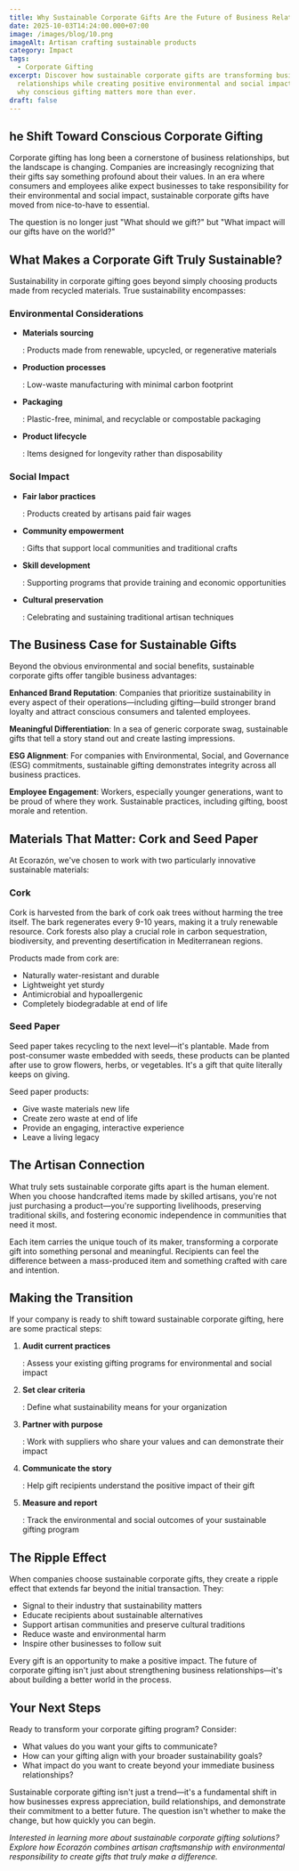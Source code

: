 ```yaml
---
title: Why Sustainable Corporate Gifts Are the Future of Business Relationships
date: 2025-10-03T14:24:00.000+07:00
image: /images/blog/10.png
imageAlt: Artisan crafting sustainable products
category: Impact
tags:
  - Corporate Gifting
excerpt: Discover how sustainable corporate gifts are transforming business
  relationships while creating positive environmental and social impact. Learn
  why conscious gifting matters more than ever.
draft: false
---
```

## he Shift Toward Conscious Corporate Gifting

Corporate gifting has long been a cornerstone of business relationships, but the landscape is changing. Companies are increasingly recognizing that their gifts say something profound about their values. In an era where consumers and employees alike expect businesses to take responsibility for their environmental and social impact, sustainable corporate gifts have moved from nice-to-have to essential.

The question is no longer just "What should we gift?" but "What impact will our gifts have on the world?"

## What Makes a Corporate Gift Truly Sustainable?

Sustainability in corporate gifting goes beyond simply choosing products made from recycled materials. True sustainability encompasses:

### Environmental Considerations

* **Materials sourcing**

  : Products made from renewable, upcycled, or regenerative materials
* **Production processes**

  : Low-waste manufacturing with minimal carbon footprint
* **Packaging**

  : Plastic-free, minimal, and recyclable or compostable packaging
* **Product lifecycle**

  : Items designed for longevity rather than disposability

### Social Impact

* **Fair labor practices**

  : Products created by artisans paid fair wages
* **Community empowerment**

  : Gifts that support local communities and traditional crafts
* **Skill development**

  : Supporting programs that provide training and economic opportunities
* **Cultural preservation**

  : Celebrating and sustaining traditional artisan techniques

## The Business Case for Sustainable Gifts

Beyond the obvious environmental and social benefits, sustainable corporate gifts offer tangible business advantages:

**Enhanced Brand Reputation**: Companies that prioritize sustainability in every aspect of their operations—including gifting—build stronger brand loyalty and attract conscious consumers and talented employees.

**Meaningful Differentiation**: In a sea of generic corporate swag, sustainable gifts that tell a story stand out and create lasting impressions.

**ESG Alignment**: For companies with Environmental, Social, and Governance (ESG) commitments, sustainable gifting demonstrates integrity across all business practices.

**Employee Engagement**: Workers, especially younger generations, want to be proud of where they work. Sustainable practices, including gifting, boost morale and retention.

## Materials That Matter: Cork and Seed Paper

At Ecorazón, we've chosen to work with two particularly innovative sustainable materials:

### Cork

Cork is harvested from the bark of cork oak trees without harming the tree itself. The bark regenerates every 9-10 years, making it a truly renewable resource. Cork forests also play a crucial role in carbon sequestration, biodiversity, and preventing desertification in Mediterranean regions.

Products made from cork are:

* Naturally water-resistant and durable
* Lightweight yet sturdy
* Antimicrobial and hypoallergenic
* Completely biodegradable at end of life

### Seed Paper

Seed paper takes recycling to the next level—it's plantable. Made from post-consumer waste embedded with seeds, these products can be planted after use to grow flowers, herbs, or vegetables. It's a gift that quite literally keeps on giving.

Seed paper products:

* Give waste materials new life
* Create zero waste at end of life
* Provide an engaging, interactive experience
* Leave a living legacy

## The Artisan Connection

What truly sets sustainable corporate gifts apart is the human element. When you choose handcrafted items made by skilled artisans, you're not just purchasing a product—you're supporting livelihoods, preserving traditional skills, and fostering economic independence in communities that need it most.

Each item carries the unique touch of its maker, transforming a corporate gift into something personal and meaningful. Recipients can feel the difference between a mass-produced item and something crafted with care and intention.

## Making the Transition

If your company is ready to shift toward sustainable corporate gifting, here are some practical steps:

1. **Audit current practices**

   : Assess your existing gifting programs for environmental and social impact
2. **Set clear criteria**

   : Define what sustainability means for your organization
3. **Partner with purpose**

   : Work with suppliers who share your values and can demonstrate their impact
4. **Communicate the story**

   : Help gift recipients understand the positive impact of their gift
5. **Measure and report**

   : Track the environmental and social outcomes of your sustainable gifting program

## The Ripple Effect

When companies choose sustainable corporate gifts, they create a ripple effect that extends far beyond the initial transaction. They:

* Signal to their industry that sustainability matters
* Educate recipients about sustainable alternatives
* Support artisan communities and preserve cultural traditions
* Reduce waste and environmental harm
* Inspire other businesses to follow suit

Every gift is an opportunity to make a positive impact. The future of corporate gifting isn't just about strengthening business relationships—it's about building a better world in the process.

## Your Next Steps

Ready to transform your corporate gifting program? Consider:

* What values do you want your gifts to communicate?
* How can your gifting align with your broader sustainability goals?
* What impact do you want to create beyond your immediate business relationships?

Sustainable corporate gifting isn't just a trend—it's a fundamental shift in how businesses express appreciation, build relationships, and demonstrate their commitment to a better future. The question isn't whether to make the change, but how quickly you can begin.

*Interested in learning more about sustainable corporate gifting solutions? Explore how Ecorazón combines artisan craftsmanship with environmental responsibility to create gifts that truly make a difference.*

